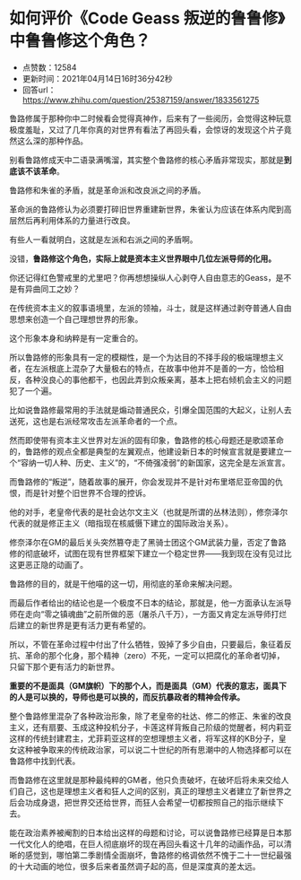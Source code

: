 # 如何评价《Code Geass 叛逆的鲁鲁修》中鲁鲁修这个角色？
- 点赞数：12584
- 更新时间：2021年04月14日16时36分42秒
- 回答url：https://www.zhihu.com/question/25387159/answer/1833561275
<body>
 <p data-pid="q0BdebC9">鲁路修属于那种你中二时候看会觉得真神作，后来有了一些阅历，会觉得这种玩意极度羞耻，又过了几年你真的对世界有看法了再回头看，会惊讶的发现这个片子竟然这么深的那种作品。</p>
 <p data-pid="4f_tZjya">别看鲁路修成天中二语录满嘴溜，其实整个鲁路修的核心矛盾非常现实，那就是<b>到底该不该革命</b>。</p>
 <p data-pid="bA48lSmg">鲁路修和朱雀的矛盾，就是革命派和改良派之间的矛盾。</p>
 <p data-pid="974WaLOO">革命派的鲁路修认为必须要打碎旧世界重建新世界，朱雀认为应该在体系内爬到高层然后再利用体系的力量进行改良。</p>
 <p data-pid="8QTkutJA">有些人一看就明白，这就是左派和右派之间的矛盾啊。</p>
 <p data-pid="HApsqzNe">没错，<b>鲁路修这个角色，实际上就是资本主义世界眼中几位左派导师的化用。</b></p>
 <p data-pid="t5W2E7MV">你还记得红色警戒里的尤里吧？你再想想操纵人心剥夺人自由意志的Geass，是不是有异曲同工之妙？</p>
 <p data-pid="vjgvdZ0I">在传统资本主义的叙事语境里，左派的领袖，斗士，就是这样通过剥夺普通人自由思想来创造一个自己理想世界的形象。</p>
 <p data-pid="45E_gE2D">这个形象本身和纳粹是有一定重合的。</p>
 <p data-pid="qf349NnT">所以鲁路修的形象具有一定的模糊性，是一个为达目的不择手段的极端理想主义者，在左派根底上混杂了大量极右的特点，在故事中他并不是善的一方，恰恰相反，各种没良心的事他都干，也因此弄到众叛亲离，基本上把右倾机会主义的问题犯了一个遍。</p>
 <p data-pid="F6Zeaf30">比如说鲁路修最常用的手法就是煽动普通民众，引爆全国范围的大起义，让别人去送死，这也是右派经常攻击左派革命者的一个点。</p>
 <p data-pid="g_EYR0iF">然而即使带有资本主义世界对左派的固有印象，鲁路修的核心母题还是歌颂革命的，鲁路修的观点全都是典型的左翼观点，他建设新日本的时候宣言就是要建立一个“容纳一切人种、历史、主义”的，“不倚强凌弱”的新国家，这完全是左派宣言。</p>
 <p data-pid="Evhl2L_G">而鲁路修的“叛逆”，随着故事的展开，你会发现并不是针对布里塔尼亚帝国的仇恨，而是针对整个旧世界不合理的控诉。</p>
 <p data-pid="V8Ld_N9u">他的对手，老皇帝代表的是社会达尔文主义（也就是所谓的丛林法则），修奈泽尔代表的就是修正主义（暗指现在核威慑下建立的国际政治关系）。</p>
 <p data-pid="kAl0W-EJ">修奈泽尔在GM的最后关头突然篡夺走了黑骑士团这个GM武装力量，否定了鲁路修的彻底破坏，试图在现有世界框架下建立一个稳定世界——我到现在没有见过比这更恶正隐的动画了。</p>
 <p data-pid="4BnvCq2y">鲁路修的目的，就是干他喵的这一切，用彻底的革命来解决问题。</p>
 <p data-pid="mlaOPxSw">而最后作者给出的结论也是一个极度不日本的结论，那就是，他一方面承认左派导师在走向“零之镇魂曲”之前所做的恶（屠杀八千万），一方面又肯定左派导师打烂后建立的新世界是更有活力更有希望的。</p>
 <p data-pid="Mac750I6">所以，不管在革命过程中付出了什么牺牲，毁掉了多少自由，只要最后，象征着反抗、革命的那个化身，那个精神（zero）不死，一定可以把腐化的革命者切掉，只留下那个更有活力的新世界。</p>
 <p data-pid="2CBV_FfC"><b>重要的不是面具（GM旗帜）下的那个人，而是面具（GM）代表的意志，面具下的人是可以换的，导师也是可以换的，而反抗暴政者的精神会传承。</b></p>
 <p data-pid="ibXXpbjz">整个鲁路修里混杂了各种政治形象，除了老皇帝的社达、修二的修正、朱雀的改良主义，还有扇要、玉成这种投机分子，卡莲这样背叛自己阶级的觉醒者，柯内莉亚这样的传统封建君主，尤菲莉亚这样的空想理想主义者，将军这样的KB分子，皇女这种被争取来的传统政治家，可以说二十世纪的所有思潮中的人物选择都可以在鲁路修中找到代表。</p>
 <p data-pid="aDKaOZz2">而鲁路修在这里就是那种最纯粹的GM者，他只负责破坏，在破坏后将未来交给人们自己，这也是理想主义者和狂人之间的区别，真正的理想主义者建立了新世界之后会功成身退，把世界交还给世界，而狂人会希望一切都按照自己的指示继续下去。</p>
 <p data-pid="IxvB_W3n">能在政治素养被阉割的日本给出这样的母题和讨论，可以说鲁路修已经算是日本那一代文化人的绝唱，在巨人彻底崩坏的现在再回头看这十几年的动画作品，可以清晰的感觉到，哪怕第二季剧情全面崩坏，鲁路修的格调依然不愧于二十一世纪最强的十大动画的地位，很多后来者虽然调子起的高，但是深度真的差太远。</p>
 <p></p>
</body>
